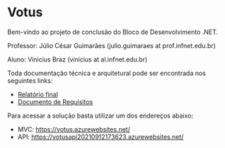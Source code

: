 # Votus 

Bem-vindo ao projeto de conclusão do Bloco de Desenvolvimento .NET.

Professor: Júlio César Guimarães (julio.guimaraes at prof.infnet.edu.br)

Aluno: Vinicius Braz (vinicius at al.infnet.edu.br)

Toda documentação técnica e arquitetural pode ser encontrada nos seguintes links:

- [Relatório final](docs/Relatorio%20Conclusao.md)
- [Documento de Requisitos](docs/Documento%20de%20Requisitos%20do%20Sistema.md)



Para acessar a solução basta utilizar um dos endereços abaixo:
  
- MVC: https://votus.azurewebsites.net/
- API: https://votusapi20210912173623.azurewebsites.net/